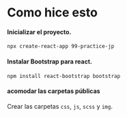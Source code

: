 # Como hice esto

#### Inicializar el proyecto.

```shell
npx create-react-app 99-practice-jp
```

#### Instalar Bootstrap para react.

```shell
npm install react-bootstrap bootstrap
```

#### acomodar las carpetas públicas

Crear las carpetas `css`, `js`, `scss` y `img`.
